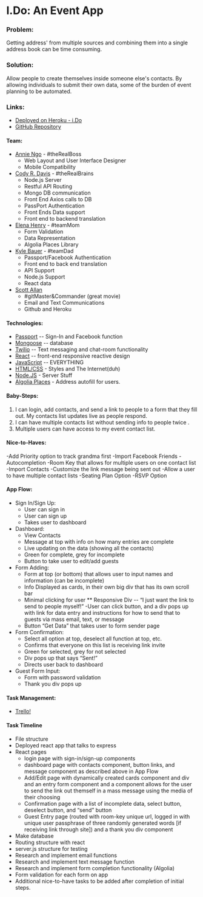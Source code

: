 # I.Do: An Event App

### Problem:
Getting address' from multiple sources and combining them into a single address book can be time consuming.
### Solution:
Allow people to create themselves inside someone else's contacts. By allowing individuals to submit their own data, some of the burden of event planning to be automated. 

### Links:
- [Deployed on Heroku - i.Do](https://i-dooo.herokuapp.com/)
- [GitHub Repository](https://github.com/sallan306/I.Do)


#### Team:
* [Annie Ngo](https://github.com/annielngo3) - #theRealBoss
    - Web Layout and User Interface Designer
    - Mobile Compatibility
* [Cody R. Davis](https://github.com/codyrdavis) - #theRealBrains
    - Node.js Server
    - Restful API Routing
    - Mongo DB communication
    - Front End Axios calls to DB
    - PassPort Authentication
    - Front Ends Data support
    - Front end to backend translation
* [Elena Henry](https://github.com/laene) - #teamMom
    - Form Validation
    - Data Representation
    - Algolia Places Library
* [Kyle Bauer](https://github.com/kylecom2000) - #teamDad 
    - Passport/Facebook Authentication
    - Front end to back end translation
    - API Support
    - Node.js Support
    - React data
* [Scott Allan](https://github.com/sallan306) 
    - #gitMaster&Commander (great movie)
    - Email and Text Communications
    - Github and Heroku

#### Technologies:
* [Passport](http://www.passportjs.org/packages/passport-facebook/) -- Sign-In and Facebook function
* [Mongoose](https://mongoosejs.com/) -- database
* [Twilio](https://www.twilio.com/) -- Text messaging and chat-room functionality
* [React](https://reactjs.org/) -- front-end responsive reactive design
* [JavaScript](https://www.javascript.com/) -- EVERYTHING 
* [HTML/CSS](http://lmgtfy.com/?q=HTML%2FCSS) - Styles and The Internet(duh)
* [Node.JS](https://nodejs.org/en/) - Server Stuff
* [Algolia Places](https://community.algolia.com/places/)  - Address autofill for users.

#### Baby-Steps:
1. I can login, add contacts, and send a link to people to a form that they fill out. My contacts list updates live as people respond.
2. I can have multiple contacts list without sending info to people twice .
3. Multiple users can have access to my event contact list.

#### Nice-to-Haves:
-Add Priority option to track grandma first
-Import Facebook Friends
-Autocompletion
-Room Key that allows for multiple users on one contact list
-Import Contacts
-Customize the link message being sent out
-Allow a user to have multiple contact lists
-Seating Plan Option
-RSVP Option


#### App Flow:
- Sign In/Sign Up:
    - User can sign in
    - User can sign up
    - Takes user to dashboard
- Dashboard:
    - View Contacts 
    - Message at top with info on how many entries are complete
    - Live updating on the data (showing all the contacts)
    - Green for complete, grey for incomplete
    - Button to take user to edit/add guests
- Form Adding:
    - Form at top (or bottom) that allows user to input names and information (can be incomplete)
    - Info Displayed as cards, in their own big div that has its own scroll bar
    - Minimal clicking for user
    ** Responsive Div -- “I just want the link to send to people myself!”
        -User can click button, and a div pops up with link for data entry and instructions for how to send that to guests via mass email, text, or message
    - Button “Get Data” that takes user to form sender page
- Form Confirmation:
    - Select all option at top, deselect all function at top, etc.
    - Confirms that everyone on this list is receiving link invite
    - Green for selected, grey for not selected
    - Div pops up that says “Sent!”
    - Directs user back to dashboard
- Guest Form Input:
    - Form with password validation
    - Thank you div pops up
    

#### Task Management:
- [Trello!](https://trello.com/b/M0afjtJd/project-3)
	

#### Task Timeline
- File structure
- Deployed react app that talks to express
- React pages 
    * login page with sign-in/sign-up components
    * dashboard page with contacts component, button links, and message component as described above in App Flow
    * Add/Edit page with dynamically created cards component and div and an entry form component and a component allows for the user to send the link out themself in a mass message using the media of their choosing
    * Confirmation page with a list of incomplete data, select button, deselect button, and “send” button
    * Guest Entry page (routed with room-key unique url, logged in with unique user passphrase of three randomly generated words [if receiving link through site]) and a thank you div component
- Make database
- Routing structure with react
- server.js structure for testing
- Research and implement email functions
- Research and implement text message function
- Research and implement form completion functionality (Algolia)
- Form validation for each form on app
- Additional nice-to-have tasks to be added after completion of initial steps.
